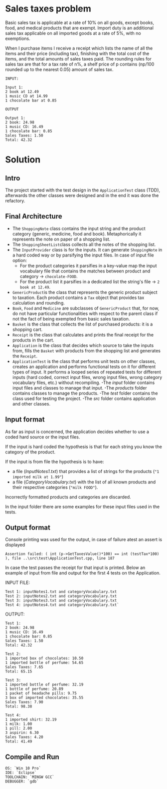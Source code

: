 # Sales taxes problem
Basic sales tax is applicable at a rate of 10% on all goods, except books, food, and medical products that are exempt. Import duty is an additional sales tax applicable on all imported goods at a rate of 5%, with no exemptions.

When I purchase items I receive a receipt which lists the name of all the items and their price (including tax), finishing with the total cost of the items, and the total amounts of sales taxes paid. The rounding rules for sales tax are that for a tax rate of n%, a shelf price of p contains (np/100 rounded up to the nearest 0.05) amount of sales tax.

```
INPUT:

Input 1:
2 book at 12.49
1 music CD at 14.99
1 chocolate bar at 0.85

OUTPUT

Output 1:
2 book: 24.98
1 music CD: 16.49
1 chocolate bar: 0.85
Sales Taxes: 1.50
Total: 42.32
```

# Solution

## Intro
The project started with the test design in the `ApplicationTest` class (TDD), afterwards the other classes were designed and in the end it was done the refactory.

## Final Architecture
- The `ShoppingNote` class contains the input string and the product category (generic, medicine, food and book). Metaphorically it represents the note on paper of a shopping list.
- The `ShoppingSheetList`class collects all the notes of the shopping list.
- The `InputProvider` class is for the inputs. It can generate `ShoppingNote` in a hard coded way or by parsifying the input files. 
  In case of input file option:
  - For the product categories it parsifies in a key-value map the input vocabulary file that contains the matches between product and category -> `chocolate-FOOD`.
  - For the product list it parsifies in a dedicated list the string's file -> `2 book at 12.49`.
- `GenericProduct`is the class that represents the generic product subject to taxation. Each product contains a `Tax` object that provides tax calculation and rounding.
- `Book`, `Food` and `Medicine` are subclasses of `GenericProduct` that, for now, do not have particular functionalities with respect to the parent class if not the fact of being exempted from basic sales taxation.
- `Basket` is the class that collects the list of purchased products: it is a shopping cart.
- `Receipt` is the class that calculates and prints the final receipt for the products in the cart.
- `Application` is the class that decides which source to take the inputs from, fills the `Basket` with products from the shopping list and generates the `Receipt`.
- `ApplicationTest` is the class that performs unit tests on other classes, creates an application and performs functional tests on it for different types of input. It performs a looped series of repeated tests for different inputs (hard coded, correct input files, wrong input files, wrong category vocabulary files, etc.) without recompiling.
-The *input* folder contains input files and classes to manage that input.
-The *products* folder contains classes to manage the products.
-The *test* folder contains the class used for testing the project.
-The *src* folder contains application and other classes.

## Input format
As far as input is concerned, the application decides whether to use a coded hard source or the input files. 

If the input is hard coded the hypothesis is that for each string you know the category of the product.

If the input is from file the hypothesis is to have:
- a file (*InputNotes1.txt*) that provides a list of strings for the products (`"1 imported milk at 1.99"`)  
- a file (*CategoryVocabulary.txt*) with the list of all known products and their respective categories (`"milk FOOD"`).

Incorrectly formatted products and categories are discarded.

In the input folder there are some examples for these input files used in the tests. 

## Output format
Console printing was used for the output, in case of failure atest an assert is displayed

```
Assertion failed: ( int (p->GetTaxesValue()*100) == int (testTax*100) ), file ..\src\test\ApplicationTest.cpp, line 187
```

In case the test passes the receipt for that input is printed. Below an example of input from file and output for the first 4 tests on the Application.

INPUT FILE:

```
Test 1: inputNotes1.txt and categoryVocabulary.txt
Test 2: inputNotes2.txt and categoryVocabulary.txt
Test 3: inputNotes3.txt and categoryVocabulary.txt
Test 4: inputNotes4.txt and categoryVocabulary.txt`
```

OUTPUT:
```
Test 1:
2 book: 24.98
1 music CD: 16.49
1 chocolate bar: 0.85
Sales Taxes: 1.50
Total: 42.32

Test 2:
1 imported box of chocolates: 10.50
1 imported bottle of perfume: 54.65
Sales Taxes: 7.65
Total: 65.15

Test 3:
1 imported bottle of perfume: 32.19
1 bottle of perfume: 20.89
1 packet of headache pills: 9.75
3 box of imported chocolates: 35.55
Sales Taxes: 7.90
Total: 98.38

Test 4:
1 imported shirt: 32.19
1 milk: 1.00
1 pill: 2.00
3 aspirin: 6.30
Sales Taxes: 4.20
Total: 41.49
```

## Compile and Run
```
OS: `Win 10 Pro`
IDE: `Eclipse`
TOOLCHAIN: `MINGW GCC` 
DEBUGGER: `gdb`
```
